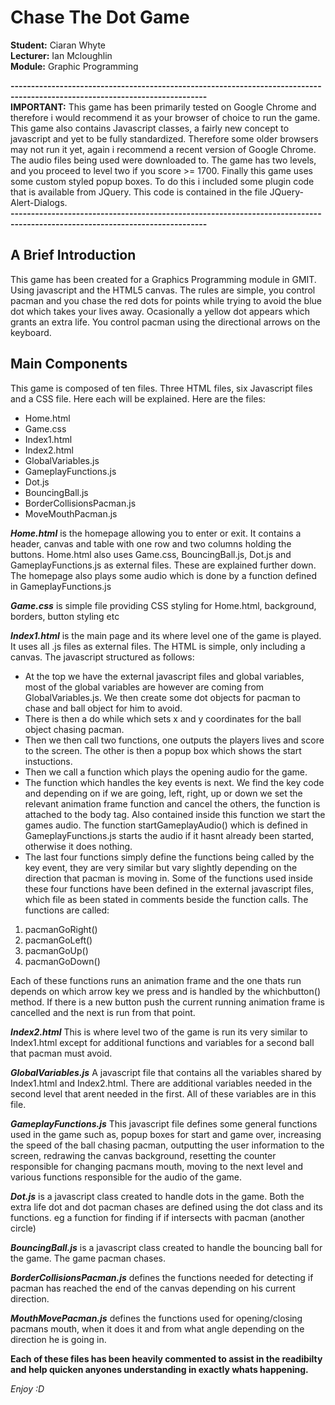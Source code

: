 # Chase The Dot Game

**Student:** Ciaran Whyte </br>
**Lecturer:** Ian Mcloughlin </br>
**Module:** Graphic Programming </br>

**----------------------------------------------------------------------------------------------------------------------------**<br/>
**IMPORTANT:** This game has been primarily tested on Google Chrome and therefore i would recommend it as your browser of choice to run the game. This game also contains Javascript classes, a fairly new concept to javascript and yet to be fully standardized. Therefore some older browsers may not run it yet, again i recommend a recent version of Google Chrome. The audio files being used were downloaded to. The game has two levels, and you proceed to level two if you score >= 1700. Finally this game uses some custom styled popup boxes. To do this i included some plugin code that is available from JQuery. This code is contained in the file JQuery-Alert-Dialogs.</br>
**----------------------------------------------------------------------------------------------------------------------------**

## A Brief Introduction

This game has been created for a Graphics Programming module in GMIT. Using javascript and the HTML5 canvas. The rules are simple,
you control pacman and you chase the red dots for points while trying to avoid the blue dot which takes your lives away. Ocasionally
a yellow dot appears which grants an extra life. You control pacman using the directional arrows on the keyboard.

## Main Components

This game is composed of ten files. Three HTML files, six Javascript files and a CSS file. Here each will be explained. Here are the files:

* Home.html
* Game.css
* Index1.html
* Index2.html
* GlobalVariables.js
* GameplayFunctions.js
* Dot.js
* BouncingBall.js
* BorderCollisionsPacman.js
* MoveMouthPacman.js

_**Home.html**_ is the homepage allowing you to enter or exit. It contains a header, canvas and table with one row and two columns holding the buttons. Home.html also uses Game.css, BouncingBall.js, Dot.js and GameplayFunctions.js as external files. These are explained further down. The homepage also plays some audio which is done by a function defined in GameplayFunctions.js

_**Game.css**_ is simple file providing CSS styling for Home.html, background, borders, button styling etc

_**Index1.html**_ is the main page and its where level one of the game is played. It uses all .js files as external files. The HTML is simple, only including a canvas. The javascript structured as follows: </br>
* At the top we have the external javascript files and global variables, most of the global variables are however are coming from GlobalVariables.js. We then create some dot objects for pacman to chase and ball object for him to avoid.
* There is then a do while which sets x and y coordinates for the ball object chasing pacman.
* Then we then call two functions, one outputs the players lives and score to the screen. The other is then a popup box which shows the start instuctions.
* Then we call a function which plays the opening audio for the game.
* The function which handles the key events is next. We find the key code and depending on if we are going, left, right, up or down we set the relevant animation frame function and cancel the others, the function is attached to the body tag. Also contained inside this function we start the games audio. The function startGameplayAudio() which is defined in GameplayFunctions.js starts the audio if it hasnt already been started, otherwise it does nothing.
* The last four functions simply define the functions being called by the key event, they are very similar but vary slightly depending on the direction that pacman is moving in. Some of the functions used inside these four functions have been defined in the external javascript files, which file as been stated in comments beside the function calls. The functions are called:<br/>

1. pacmanGoRight()
2. pacmanGoLeft()
3. pacmanGoUp()
4. pacmanGoDown()

Each of these functions runs an animation frame and the one thats run depends on which arrow key we press and is handled by the whichbutton() method. If there is a new button push the current running animation frame is cancelled and the next is run from that point. 

_**Index2.html**_ This is where level two of the game is run its very similar to Index1.html except for additional functions and variables for a second ball that pacman must avoid.

_**GlobalVariables.js**_ A javascript file that contains all the variables shared by Index1.html and Index2.html. There are additional variables needed in the second level that arent needed in the first. All of these variables are in this file.

_**GameplayFunctions.js**_ This javascript file defines some general functions used in the game such as, popup boxes for start and game over, increasing the speed of the ball chasing pacman, outputting the user information to the screen, redrawing the canvas background, resetting the counter responsible for changing pacmans mouth, moving to the next level and various functions responsible for the audio of the game.

_**Dot.js**_ is a javascript class created to handle dots in the game. Both the extra life dot and dot pacman chases are defined using the dot class and its functions. eg a function for finding if if intersects with pacman (another circle)

_**BouncingBall.js**_ is a javascript class created to handle the bouncing ball for the game. The game pacman chases.

_**BorderCollisionsPacman.js**_ defines the functions needed for detecting if pacman has reached the end of the canvas depending on his current direction.

_**MouthMovePacman.js**_ defines the functions used for opening/closing pacmans mouth, when it does it and from what angle depending on the direction he is going in.

**Each of these files has been heavily commented to assist in the readibilty and help quicken anyones understanding in exactly whats happening.**

_Enjoy :D_
